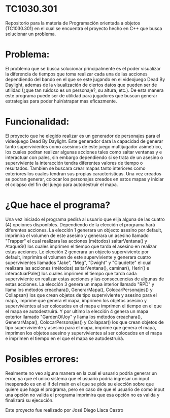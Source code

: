 # TC1030.301
Repositorio para la materia de Programación orientada a objetos (TC1030.301) en el cual se encuentra el proyecto hecho en C++ que busca solucionar un problema.

# Problema:

El problema que se busca solucionar principalmente es el poder visualizar la diferencia de tiempos que toma realizar cada una de las acciones dependiendo del bando en el que se este jugando en el videojuego Dead By Daylight, ademas de la visualización de ciertos datos que pueden ser de utilidad (¿que tan ruidoso es un personaje?, su altura, etc.). 
De esta manera este programa puede ser de utilidad para jugadores que buscan generar estrategias para poder huir/atrapar mas eficazmente.

# Funcionalidad:

El proyecto que he elegido realizar es un generador de personajes para el videojuego Dead By Daylight. 
Este generador dara la capacidad de generar tanto supervivientes como asesinos de este juego multijugador asimetrico, los cuales podran realizar algunas acciones tales como saltar ventanas y e interactuar con pales, sin embargo dependiendo si se trata de un asesino o superviviente la interacción tendra diferentes valores de tiempo o resultados. 
Tambien se buscara crear mapas tanto interiores como exteriores los cuales tendran sus propias caracteristicas.
Una vez creados se podran generar, colocar los personajes creados en estos mapas y iniciar el colapso del fin del juego para autodestruir el mapa.

# ¿Que hace el programa?

Una vez iniciado el programa pedirá al usuario que elija alguna de las cuatro (4) opciones disponibles. Dependiendo de la elección el programa hará diferentes acciones. La elección 1 generara un objecto asesino por default, imprimira el volumen de este asesino y generara un asesino llamado "Trapper" el cual realizara las acciones (métodos) saltarVentana() y AtaqueS() los cuales imprimen el tiempo que tarda el asesino en realizar estas acciones.
Le elección 2 generara un objecto superviviente por default, imprimira el volumen de este superviviente y generara cuatro supervivientes llamados "Jake", "Meg", "Dwight" y "Claudette" el cual realizara las acciones (métodos) saltarVentana(), caminar(), Herir() e interactuarPale() los cuales imprimen el tiempo que tarda cada superviviente en realizar estas acciones y las consecuencias de algunas de estas acciones.
La elección 3 genera un mapa interior llamado "RPD" y llama los métodos creachara(), GenerarMapa(), ColocarPersonajes() y Collapsar() los que crean objetos de tipo superviviente y asesino para el mapa, imprime que genera el mapa, imprimen los objetos asesino y supervivientes al ser colocados en el mapa e imprimen el tiempo en el que el mapa se autodestruirá.
Y por ultimo la elección 4 genera un mapa exterior llamado "GardenOfJoy" y llama los métodos creachara(), GenerarMapa(), ColocarPersonajes() y Collapsar() los que crean objetos de tipo superviviente y asesino para el mapa, imprime que genera el mapa, imprimen los objetos asesino y supervivientes al ser colocados en el mapa e imprimen el tiempo en el que el mapa se autodestruirá.

# Posibles errores:

Realmente no veo alguna manera en la cual el usuario podria generar un error, ya que el unico sistema que el usuario podria ingresar un input inesperado es en el if del main en el que se pide su elección sobre que quiere que haga el programa, pero en caso de que el usuario de como input una opción no valida el programa imprimira que esa opción no es valida y finalizará su ejecución.

Este proyecto fue realizado por José Diego Llaca Castro
